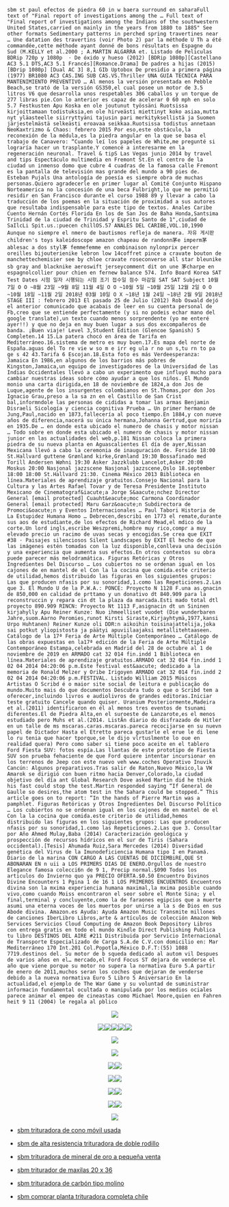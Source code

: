 
```
sbm st paul efectos de piedra 60 in w baera surround en saharaFull text of "Final report of investigations among the … Full text of "Final report of investigations among the Indians of the southwestern United States,carried on mainly in the years from 1880 to 1885" See other formats Sedimentary patterns in perched spring travertines near … Une datation des travertins (voir Photo 2) par la méthode U Th a été commandée,cette méthode ayant donné de bons résultats en Espagne du Sud (M.KELLY et al.2000 ; A.MARTIN ALGARRA et. Listado de Peliculas BDRip 720p y 1080p  · De óxido y hueso (2012) [BDRip 1080p][Castellano AC3 5.1 DTS,AC3 5.1 Francés][Romance.Drama] De padres a hijas (2015) [BDrip 1080p] [Dual AC 3] 8,1 GIb Uptobox De presidio a primera página (1977) BR1080 AC3 CAS.ING SUB CAS.VS.Thriller UNA GUIA TECNICA PARA MANTENIMIENTO PREVENTIVO … Al menos la versión presentada en Pebble Beach,se trató de la versión GS350,el cual posee un motor de 3.5 litros V6 que desarrolla unos respetables 306 caballos y un torque de 277 libras pie.Con lo anterior es capaz de acelerar 0 60 mph en solo 5.7 Festkusten Apu Koska en ole joutunut työssäni Ruotsissa kirjoittamaan todistuksia,en ole hirveästi miettinyt koko asiaa,mutta nyt yläasteelle siirryttyäni tajusin pari merkityksellistä ja Suomen järjestelmästä selkeästi eroavaa seikkaa.Ruotsissa todistus annetaan NeoKaxtrizmo & Chaos: febrero 2015 Por eso,este obstáculo,la reconexión de la médula,es la piedra angular en la que se basa el trabajo de Canavero: “Cuando leí los papeles de White,me pregunté si lograría hacer un trasplante.Y comencé a interesarme en la regeneración neuronal. Travel & tipS Las Vegas junio 2014 by travel and tips Espectáculo multimedia en Fremont St.En el centro de la ciudad un inmenso domo que cubre 4 cuadras de la famosa calle Fremont es la pantalla de televisión mas grande del mundo a 90 pies de. Esteban Pujals Una antología de poesía es siempre obra de muchas personas.Quiero agradecerle en primer lugar al Comité Conjunto Hispano Norteamerica no la concesión de una beca Fulbright,lo que me permitió residir en San Francisco durante el curso 1988 89 y llevar a cabo la traducción de los poemas en la situación de proximidad a sus autores que resultaba indispensable para este tipo de textos. Anales Caribe Cuento Hernán Cortés Florida En los de San Jos de Baha Honda,Santsima Trinidad de la ciudad de Trinidad y Espritu Santo de 1",ciudad de SaIlcLi Spit.us.:puecen chillOS.57 ANALES DEL CARIBE,VOL.10,1990 Aunque no siempre el nmero de bautismos refleja de manera. 자유 게시판 children's toys kaleidoscope amazon chapeau de randonn茅e imperm茅ablesac a dos styl茅 femmefemme en combinaison nylonprix percer oreilles bijouterienike lebron low 14coffret pince a cravate bouton de manchettechemisier see by chloe cravate roseconverse all star bleunike sb gray and blacknike aeroswift jerseycomment dit on une 茅charpe en espagnolcollier pour chien en fernew balance 574. Info Board Korea SAT Test Dates 시험 일자 시행되는 시험 조기 접수일 점수 마감일 SAT SAT Subject 10월 7일 O O ~8월 23일 ~9월 8일 11월 4일 O O ~10월 5일 ~10월 25일 12월 2일 O O ~10월 18일 ~11월 2일 2018년 03월 10일 O X ~18년 1월 24일 ~18년 2월 9일 2018년 STAGE III : febrero 2013 El pasado 25 de Julio (2012) Rob Oswald dejó el anterior comunicado que acabais de leer en su cuenta personal de Fb,creo que se entiende perfectamente (y si no podeis echar mano del google translate),un texto cuando menos sorprendente (yo me enteré ayer!!) y que no deja en muy buen lugar a sus dos excompañeros de banda. ¡Buen viaje! Level 3,Student Edition (Glencoe Spanish) 5 Completen.14 15.La patera chocó en área de Tarifa en Mediterráneo.16.sistema de metro es muy buen.17.Es mapa del norte de España.aguas del To re vie w so m e irr eg ula r no un s,tu rn to pa ge s 42 43.Tarifa 6 Escojan.18.Esta foto es más Verdeesperanza: Jamaica En 1986,en algunos de los barrios más pobres de Kingston,Jamaica,un equipo de investigadores de la Universidad de las Indias Occidentales llevó a cabo un experimento que influyó mucho para cambiar nuestras ideas sobre cómo ayudar a que los niños. El Mundo monio una carta dirigida,en 18 de noviembre de 1824,a don Jos de Luque,agente de los insurgentes colombianos en St.Thomas,por don Jos Ignacio Grau,preso a la sa zn en el Castillo de San Crist bal,informndole las personas de cididas a tomar las armas Benjamin Disraeli Sicología y ciencia cognitiva Prueba … Un primer hermano de Jung,Paul,nacido en 1873,fallecería al poco tiempo.En 1884,y con nueve años de diferencia,nacerá su única hermana,Johanna Gertrud,que moriría en 1935.De … en donde esta ubicado el numero de chasis y motor nissan … Todo sobre en donde esta ubicado el numero de chasis y motor nissan junior en las actualidades del web,p.181 Nissan coloca la primera piedra de su nueva planta en Aguascalientes El día de ayer,Nissan Mexicana llevó a cabo la ceremonia de inauguración de. Forside 18:00 St.Hallvard guttene Grønland kirke,Grønland 19:30 Bossafinado med Torill Andersen Wøhni 19:30 Asker Jazzklubb Lancelot,Asker 20:00 Moskus 20:00 Nasjonal jazzscene Nasjonal jazzscene,Oslo 18.september 18:00 18:00 St.Hallvard 21:30. Cinema México 2013 Biblioteca en línea.Materiales de aprendizaje gratuitos.Consejo Nacional para la Cultura y las Artes Rafael Tovar y de Teresa Presidente Instituto Mexicano de Cinematograf&iacute;a Jorge S&aacute;nchez Director General [email protected] Cuauht&eacute;moc Carmona Coordinador General [email protected] Maru Garz&oacute;n Subdirectora de Promoci&oacute;n y Eventos Internacionales … Paul Tabori Historia de La Estupidez Humana Homo … Debrecen,describi en 1773 el remate,durante sus aos de estudiante,de los efectos de Richard Mead,el mdico de la corte.Un lord ingls,escribe Weszpremi,hombre muy rico,compr a muy elevado precio un racimo de uvas secas y encogidas.Se crea que EXIT #38 · Paisajes silenciosos Silent Landscapes by EXIT El hecho de que las imágenes estén tomadas con la luz disponible,conlleva una decisión y una experiencia que aumenta sus efectos.En otros contextos su obra puede parecer más melodramática. Figuras Retóricas y Otros Ingredientes Del Discurso … Los cubiertos no se ordenan igual en los cajones de en mantel de el Con la la cocina que comida.este criterio de utilidad,hemos distribuido las figuras en los siguientes grupos: Las que producen nfasis por su sonoridad,1.como las Repeticiones.2.Las que 3. El Mundo U de la P.W.A.: PONCE: Proyecto N 1128 F.una as.gnacin de 850,000 en calidad de prttamo y un donativo dt 840.909 para la reconstruccin y repara cin dt la plaza da marcada.Esti mado total dtl proyecto 890.909 RINCN: Proyecto Nt 1113 F,asignacin dt un Sininen kirjahylly Apu Reiner Kunze: Nuo ihmeelliset vuodet (Die wunderbaren Jahre,suom.Aarno Peromies,runot Kirsti Siraste,Kirjayhtymä,1977,kansi Urpo Huhtanen) Reiner Kunze oli DDR:n aikoihin toisinajattelija,joka sai potkut yliopistosta ja päätyi apuviilaajaksi metallitehtaaseen. Catálogo de la 17ª Feria de Arte Múltiple Contemporáneo … Catálogo de las obras expuestas en la17ª edición de la Feria de Arte Múltiple Contemporáneo Estampa,celebrada en Madrid del 28 de octubre al 1 de noviembre de 2019 en ARMADO cat 32 014 fin.indd 1 Biblioteca en línea.Materiales de aprendizaje gratuitos.ARMADO cat 32 014 fin.indd 1 02 04 2014 04:20:06 p.m.Este festival est&aacute; dedicado a la memoria de Ronald Melzer y Oribe Irigoyen ARMADO cat 32 014 fin.indd 2 02 04 2014 04:20:06 p.m.FESTIVAL. Listado William 2015 Músicos Artistas O Scribd é o maior site social de leitura e publicação do mundo.Muito mais do que documentos Descubra tudo o que o Scribd tem a oferecer,incluindo livros e audiolivros de grandes editoras.Iniciar teste gratuito Cancele quando quiser. Uranium Posteriormente,Madeira et al.(2011) identificaron en él al menos tres eventos de tsunami diferentes.El de Piedra Alta,en el suroeste de Lanzarote,es el menos estudiado pero Muhs et al.(2014. ListÃ­n diario do disfrazado de Hitler en un talle de ms mscaras.caras.mscaras.pareca recocijarse en su nuevn papel de Dictador Hasta el Etretto pareca gustarle el erue le di lene lo ru tenia que hacer tporque,se le dijo vlrtuslmente lo oue en realidad quera) Pero como saber si tiene poco aceite en el tablero Ford Fiesta SUV: fotos espía.Las llantas de este prototipo de Fiesta SUV son prueba fehaciente de que Ford quiere intentar incursionar en los terrenos de Jeep con este nuevo veh www.coches Operativo Inuvik Cancún: Algunos preparativos.Tras salir de Raton,Nuevo México,la VW Amarok se dirigió con buen ritmo hacia Denver,Colorado,la ciudad objetivo del día ant Global Research Dove asked Martin did he think his fast could stop the test.Martin responded saying “If General de Gaulle so desires,the atom test in the Sahara could be stopped.” This article goes on to report: “In the hands of Pierre Martin was a pamphlet. Figuras Retóricas y Otros Ingredientes Del Discurso Político … Los cubiertos no se ordenan igual en los cajones de en mantel de el Con la la cocina que comida.este criterio de utilidad,hemos distribuido las figuras en los siguientes grupos: Las que producen nfasis por su sonoridad,1.como las Repeticiones.2.Las que 3. Consultar por Año Ahmed Mulay,Baba (2014) Caracterización geológica y prospección de recursos hídricos en el sur de Tiris (Sahara occidental).[Tesis] Ahumada Ruiz,Sara Mercedes (2014) Diversidad genética del Virus de la Imunodeficiencia Humana tipo I en Panamá. Diario de la marina CON CARGO A LAS CUENTAS DE DICIEMBiRE,QUE St ABONARAN EN n uii a LOS PRIMERS DIAS DE ENERO.Orgullos de nuestro Elegance famosa colecci6n de 9 1, Precip normal.$090 Todos los articulos do Invierno quo ya PRECIO OFERTA.$0.50 Encuentro Divinos Divine Encounters 1 Pgina 1 de 16 1 LOS PRIMEROS ENCUENTROS Encuentros divina son la mxima experiencia humana maximal,la mxima posible cuando vivo,como cuando Moiss encontraron el seor sobre el Monte Sina; y el final,terminal y concluyente,como la de faraones egipcios que a muerte asumi una eterna voces de los muertos por unirse a la s de Dios en sus Abode divina. Amazon.es Ayuda: Ayuda Amazon Music Transmite millones de canciones IberLibro Libros,arte & artículos de colección Amazon Web Services Servicios Cloud Computing de Amazon Book Depository Libros con entrega gratis en todo el mundo Kindle Direct Publishing Publica tu libro DESTINOS DEL AIRE #211 Distribuida por Servicio Internacional de Transporte Especializado de Carga S.A.de C.V.con domicilio en: Mar Mediterráneo 170 Int.201 Col.Popotla,México D.F.T:(55) 1088 7719.destinos del. Su motor de b squeda dedicado al autom vil Despues de varios años en el… mercado,el Ford Focus ST dejara de venderse el año que viene porque su motor no supera la normativa Euro 5.A partir de enero de 2011,muchos seran los coches que dejaran de venderse debido a la nueva normativa Euro 5 Libro 5 Aniversario En la actualidad,el ejemplo de The War Game y su voluntad de suministrar informacin fundamental ocultada o manipulada por los medios ociales parece animar el empeo de cineastas como Michael Moore,quien en Fahren heit 9 11 (2004) le regala al pblico 
```

<div align="center">

<a href="https://es-crusher.shibang-china.com/github&k=sbm+st+paul+efectos+de+piedra+60+in+w+baera+surround+en+sahara"><img src="https://static.shibang-china.com/es/crusher/logo.jpg"></a>

<a href="https://es-crusher.shibang-china.com/github&k=sbm+st+paul+efectos+de+piedra+60+in+w+baera+surround+en+sahara"><img src="https://static.shibang-china.com/es/crusher/index.jpg"></a><a href="https://es-crusher.shibang-china.com/material.htmlgithub&k=sbm+st+paul+efectos+de+piedra+60+in+w+baera+surround+en+sahara"><img src="https://static.shibang-china.com/es/crusher/material.jpg"></a><a href="https://es-crusher.shibang-china.com/application.htmlgithub&k=sbm+st+paul+efectos+de+piedra+60+in+w+baera+surround+en+sahara"><img src="https://static.shibang-china.com/es/crusher/application.jpg"></a><a href="https://es-crusher.shibang-china.com/aboutus.htmlgithub&k=sbm+st+paul+efectos+de+piedra+60+in+w+baera+surround+en+sahara"><img src="https://static.shibang-china.com/es/crusher/aboutus.jpg"></a><a href="https://es-crusher.shibang-china.com/contact.htmlgithub&k=sbm+st+paul+efectos+de+piedra+60+in+w+baera+surround+en+sahara"><img src="https://static.shibang-china.com/es/crusher/contact.jpg"></a>

<a href="https://es-crusher.shibang-china.com/github&k=sbm+st+paul+efectos+de+piedra+60+in+w+baera+surround+en+sahara"><img src="https://static.shibang-china.com/es/crusher/banner.jpg"></a>

<a href="https://swt.shibang-china.com/github&k=sbm+st+paul+efectos+de+piedra+60+in+w+baera+surround+en+sahara"><img src="https://static.shibang-china.com/es/crusher/text.jpg"></a>

<a href="https://swt.shibang-china.com/github&k=sbm+st+paul+efectos+de+piedra+60+in+w+baera+surround+en+sahara"><img src="https://static.shibang-china.com/es/crusher/chat.jpg"></a><a href="https://es-crusher.shibang-china.com/contact.htmlgithub&k=sbm+st+paul+efectos+de+piedra+60+in+w+baera+surround+en+sahara"><img src="https://static.shibang-china.com/es/crusher/message.jpg"></a>

<a href="https://es-crusher.shibang-china.com/products/pe.htmlgithub&k=sbm+st+paul+efectos+de+piedra+60+in+w+baera+surround+en+sahara"><img src="https://static.shibang-china.com/es/crusher/pe.jpg"></a><a href="https://es-crusher.shibang-china.com/products/pf.htmlgithub&k=sbm+st+paul+efectos+de+piedra+60+in+w+baera+surround+en+sahara"><img src="https://static.shibang-china.com/es/crusher/pf.jpg"></a>

<a href="https://es-crusher.shibang-china.com/products/hpt.htmlgithub&k=sbm+st+paul+efectos+de+piedra+60+in+w+baera+surround+en+sahara"><img src="https://static.shibang-china.com/es/crusher/hpt.jpg"></a><a href="https://es-crusher.shibang-china.com/products/vsi.htmlgithub&k=sbm+st+paul+efectos+de+piedra+60+in+w+baera+surround+en+sahara"><img src="https://static.shibang-china.com/es/crusher/vsi.jpg"></a>

<a href="https://es-crusher.shibang-china.com/products/klv.htmlgithub&k=sbm+st+paul+efectos+de+piedra+60+in+w+baera+surround+en+sahara"><img src="https://static.shibang-china.com/es/crusher/klv.jpg"></a><a href="https://es-crusher.shibang-china.com/products/portable.htmlgithub&k=sbm+st+paul+efectos+de+piedra+60+in+w+baera+surround+en+sahara"><img src="https://static.shibang-china.com/es/crusher/portable.jpg"></a>

<a href="https://swt.shibang-china.com/github&k=sbm+st+paul+efectos+de+piedra+60+in+w+baera+surround+en+sahara"><img src="https://static.shibang-china.com/es/crusher/case.jpg"></a>

</div>


* [sbm trituradora de cono móvil usada](sbm%20trituradora%20de%20cono%20m%C3%B3vil%20usada.md)

* [sbm de alta resistencia trituradora de doble rodillo](sbm%20de%20alta%20resistencia%20trituradora%20de%20doble%20rodillo.md)

* [sbm trituradora de mineral de oro a pequeña venta](sbm%20trituradora%20de%20mineral%20de%20oro%20a%20peque%C3%B1a%20venta.md)

* [sbm triturador de maxilas 20 x 36](sbm%20triturador%20de%20maxilas%2020%20x%2036.md)

* [sbm trituradora de carbón tipo molino](sbm%20trituradora%20de%20carb%C3%B3n%20tipo%20molino.md)

* [sbm comprar planta trituradora completa chile](sbm%20comprar%20planta%20trituradora%20completa%20chile.md)